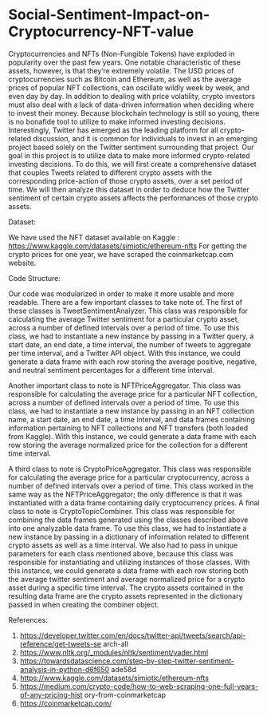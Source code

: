 # Social-Sentiment-Impact-on-Cryptocurrency-NFT-value

Cryptocurrencies and NFTs (Non-Fungible Tokens) have exploded in popularity over the past
few years. One notable characteristic of these assets, however, is that they’re extremely volatile.
The USD prices of cryptocurrencies such as Bitcoin and Ethereum, as well as the average prices
of popular NFT collections, can oscillate wildly week by week, and even day by day. In addition
to dealing with price volatility, crypto investors must also deal with a lack of data-driven
information when deciding where to invest their money. Because blockchain technology is still
so young, there is no bonafide tool to utilize to make informed investing decisions. Interestingly,
Twitter has emerged as the leading platform for all crypto-related discussion, and it is common
for individuals to invest in an emerging project based solely on the Twitter sentiment
surrounding that project. Our goal in this project is to utilize data to make more informed
crypto-related investing decisions. To do this, we will first create a comprehensive dataset that
couples Tweets related to different crypto assets with the corresponding price-action of those
crypto assets, over a set period of time. We will then analyze this dataset in order to deduce how
the Twitter sentiment of certain crypto assets affects the performances of those crypto assets.


Dataset:

We have used the NFT dataset available on Kaggle : https://www.kaggle.com/datasets/simiotic/ethereum-nfts
For getting the crypto prices for one year, we have 
scraped the coinmarketcap.com website. 


Code Structure:

Our code was modularized in order to make it more usable and more readable. There are a few
important classes to take note of. The first of these classes is TweetSentimentAnalyzer. This class
was responsible for calculating the average Twitter sentiment for a particular crypto asset, across
a number of defined intervals over a period of time. To use this class, we had to instantiate a new
instance by passing in a Twitter query, a start date, an end date, a time interval, the number of
tweets to aggregate per time interval, and a Twitter API object. With this instance, we could
generate a data frame with each row storing the average positive, negative, and neutral sentiment
percentages for a different time interval.

Another important class to note is NFTPriceAggregator. This class was responsible for
calculating the average price for a particular NFT collection, across a number of defined
intervals over a period of time. To use this class, we had to instantiate a new instance by passing
in an NFT collection name, a start date, an end date, a time interval, and data frames containing
information pertaining to NFT collections and NFT transfers (both loaded from Kaggle). With
this instance, we could generate a data frame with each row storing the average normalized price
for the collection for a different time interval.

A third class to note is CryptoPriceAggregator. This class was responsible for calculating the
average price for a particular cryptocurrency, across a number of defined intervals over a period
of time. This class worked in the same way as the NFTPriceAggregator; the only difference is
that it was instantiated with a data frame containing daily cryptocurrency prices.
A final class to note is CryptoTopicCombiner. This class was responsible for combining the data
frames generated using the classes described above into one analyzable data frame. To use this
class, we had to instantiate a new instance by passing in a dictionary of information related to
different crypto assets as well as a time interval. We also had to pass in unique parameters for
each class mentioned above, because this class was responsible for instantiating and utilizing
instances of those classes. With this instance, we could generate a data frame with each row
storing both the average twitter sentiment and average normalized price for a crypto asset during
a specific time interval. The crypto assets contained in the resulting data frame are the crypto
assets represented in the dictionary passed in when creating the combiner object.


References:

1) https://developer.twitter.com/en/docs/twitter-api/tweets/search/api-reference/get-tweets-se
arch-all
2) https://www.nltk.org/_modules/nltk/sentiment/vader.html
3) https://towardsdatascience.com/step-by-step-twitter-sentiment-analysis-in-python-d6f650
ade58d
4) https://www.kaggle.com/datasets/simiotic/ethereum-nfts
5) https://medium.com/crypto-code/how-to-web-scraping-one-full-years-of-any-pricing-hist
ory-from-coinmarketcap
6) https://coinmarketcap.com/
